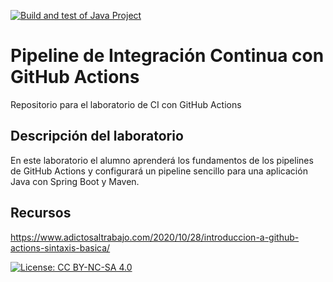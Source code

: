 [![Build and test of Java Project](https://github.com/ETSISI-EMS/ems2023_lab_1_3_ci_github_actions-carlosbrionesdel/actions/workflows/main.yml/badge.svg)](https://github.com/ETSISI-EMS/ems2023_lab_1_3_ci_github_actions-carlosbrionesdel/actions/workflows/main.yml)

# Pipeline de Integración Continua con GitHub Actions

Repositorio para el laboratorio de CI con GitHub Actions

## Descripción del laboratorio

En este laboratorio el alumno aprenderá los fundamentos de los pipelines de GitHub Actions y configurará un pipeline
sencillo para una aplicación Java con Spring Boot y Maven. 

## Recursos
https://www.adictosaltrabajo.com/2020/10/28/introduccion-a-github-actions-sintaxis-basica/

[![License: CC BY-NC-SA 4.0](https://img.shields.io/badge/License-CC_BY--NC--SA_4.0-lightgrey.svg)](https://creativecommons.org/licenses/by-nc-sa/4.0/)
